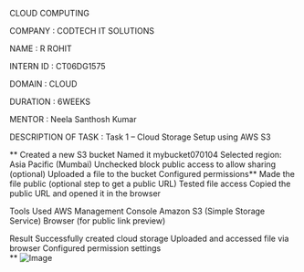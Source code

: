 CLOUD COMPUTING

COMPANY : CODTECH IT SOLUTIONS

NAME : R ROHIT

INTERN ID : CT06DG1575

DOMAIN : CLOUD

DURATION : 6WEEKS

MENTOR : Neela Santhosh Kumar

DESCRIPTION OF TASK : Task 1 – Cloud Storage Setup using AWS S3

**
Created a new S3 bucket
Named it mybucket070104
Selected region: Asia Pacific (Mumbai)
Unchecked block public access to allow sharing (optional)
Uploaded a file to the bucket
Configured permissions**
Made the file public (optional step to get a public URL)
Tested file access
Copied the public URL and opened it in the browser

  Tools Used
     AWS Management Console
    Amazon S3 (Simple Storage Service)
    Browser (for public link preview)




  Result
    Successfully created cloud storage
    Uploaded and accessed file via browser
    Configured permission settings            
**
![Image](https://github.com/user-attachments/assets/9c75648d-596f-4e25-a2d0-c32ad2102bb7)
    

